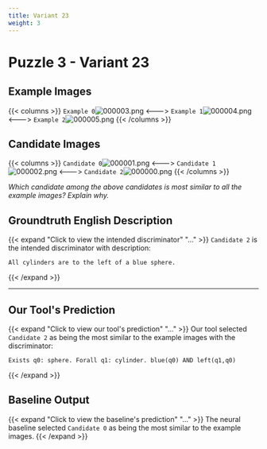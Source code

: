 ```yaml
---
title: Variant 23
weight: 3
---
```


# Puzzle 3 - Variant 23

## Example Images
{{< columns >}}
`Example 0`![000003.png](/clevr-variants/meeussen/fovariant-23/render/images/CLEVR_val_000003.png)
<--->
`Example 1`![000004.png](/clevr-variants/meeussen/fovariant-23/render/images/CLEVR_val_000004.png)
<--->
`Example 2`![000005.png](/clevr-variants/meeussen/fovariant-23/render/images/CLEVR_val_000005.png)
{{< /columns >}}

## Candidate Images
{{< columns >}}
`Candidate 0`![000001.png](/clevr-variants/meeussen/fovariant-23/render/images/CLEVR_val_000001.png)
<--->
`Candidate 1`![000002.png](/clevr-variants/meeussen/fovariant-23/render/images/CLEVR_val_000002.png)
<--->
`Candidate 2`![000000.png](/clevr-variants/meeussen/fovariant-23/render/images/CLEVR_val_000000.png)
{{< /columns >}}

*Which candidate among the above candidates is most similar to all the example images? Explain why.*

## Groundtruth English Description

{{< expand "Click to view the intended discriminator" "..." >}}
`Candidate 2` is the intended discriminator with description:
```plaintext 
All cylinders are to the left of a blue sphere.
```
{{< /expand >}}

---



## Our Tool's Prediction

{{< expand "Click to view our tool's prediction" "..." >}}
Our tool selected `Candidate 2` as being the most similar to the example images with the discriminator:
```plaintext
Exists q0: sphere. Forall q1: cylinder. blue(q0) AND left(q1,q0)
```
{{< /expand >}}



## Baseline Output

{{< expand "Click to view the baseline's prediction" "..." >}}
The neural baseline selected `Candidate 0` as being the most similar to the example images.
{{< /expand >}}

